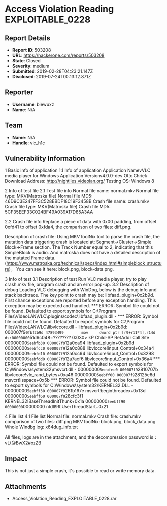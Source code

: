 # Access Violation Reading EXPLOITABLE_0228

## Report Details
- **Report ID**: 503208
- **URL**: https://hackerone.com/reports/503208
- **State**: Closed
- **Severity**: medium
- **Submitted**: 2019-02-28T04:23:21.147Z
- **Disclosed**: 2019-07-24T00:13:12.871Z

## Reporter
- **Username**: biewuxz
- **Name**: N/A

## Team
- **Name**: N/A
- **Handle**: vlc_h1c

## Vulnerability Information
1	Basic info of application
1.1	Info of application
Application NamevVLC media player for Windows
Application Versionv4.0.0-dev Otto Chriek
Download Address:  http://nightlies.videolan.org/
Testing OS:  Windows 8

2	Info of test file
2.1	Test file info
Normal file name:	normal.mkv
Normal file type:  	MKV(Matroska file)
Normal file MD5:  	46D9C3E247FF3C528EBDF18C19F3458B
Crash file name:  	crash.mkv
Crash file type:  	MKV(Matroska file)
Crash file MD5:  	5CF35EEF33C024BF49A039A17D85A3AA

2.2	Crash file info
Replace a piece of data with 0x00 padding, from offset 0xfd41 to offset 0xfda4, the comparison of two files: diff.png.
 
Description of crash file:
Using MKVToolNix tool to parse the crash file, the mutation data triggering crash is located at:
Segment->Cluster->Simple Block->Frame section.
The Track Number equal to 2, indicating that this SimpleBlock is audio. And matroska does not have a detailed description of the mutated Frame data. (https://www.matroska.org/technical/specs/index.html#simpleblock_structure)。
 You can see it here: block.png, block-data.png.
 

3	Info of test
3.1	Description of test
Run VLC media player, try to play crash.mkv file, program crash and an error pop-up. 
3.2	Description of debug
Loading VLC debugging with WinDbg, below is the debug info and stack backtrace.
The key point to crash may be: libfaad_plugin+0x2b9d.
First chance exceptions are reported before any exception handling.
This exception may be expected and handled.
*** ERROR: Symbol file could not be found.  Defaulted to export symbols for C:\Program Files\VideoLAN\VLC\plugins\codec\libfaad_plugin.dll - 
*** ERROR: Symbol file could not be found.  Defaulted to export symbols for C:\Program Files\VideoLAN\VLC\libvlccore.dll - 
libfaad_plugin+0x2b9d:
000007f9`0fbf2b9d 47893499        mov     dword ptr [r9+r11*4],r14d ds:00000000`51d6c048=????????
0:030> kP
Child-SP          RetAddr           Call Site
00000000`5eebfb30 000007f9`12a0ca94 libfaad_plugin+0x2b9d
00000000`5eebfcc0 000007f9`12a0c888 libvlccore!input_Control+0x34a4
00000000`5eebfd10 000007f9`12a0cc94 libvlccore!input_Control+0x3298
00000000`5eebfdd0 000007f9`12a7acf6 libvlccore!input_Control+0x36a4
*** ERROR: Symbol file could not be found.  Defaulted to export symbols for C:\Windows\system32\msvcrt.dll - 
00000000`5eebfec0 000007f9`2810707b libvlccore!vlc_rand_bytes+0xa46
00000000`5eebff00 000007f9`28125e6d msvcrt!isspace+0x5b
*** ERROR: Symbol file could not be found.  Defaulted to export symbols for C:\Windows\system32\KERNEL32.DLL - 
00000000`5eebff30 000007f9`261b167e msvcrt!beginthreadex+0x13d
00000000`5eebff60 000007f9`28cfc3f1 KERNEL32!BaseThreadInitThunk+0x1a
00000000`5eebff90 00000000`00000000 ntdll!RtlUserThreadStart+0x21

4	File list
4.1	File list
Normal file:	normal.mkv
Crash file:	crash.mkv
comparison of two files:	diff.png
MKVToolNix:	block.png, block_data.png
Whole Windbg log:	 x64dug_info.txt


All files, logs are in the attachment, and the decompression password is：vL(@BwX2#ozZB

## Impact

This is not just a simple crash, it's possible to read or write memory data.

## Attachments
- Access_Violation_Reading_EXPLOITABLE_0228.rar
